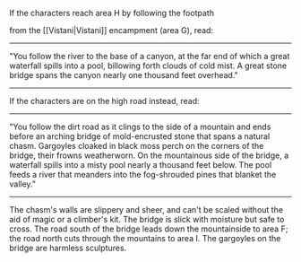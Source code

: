 If the characters reach area H by following the footpath

from the [[Vistani|Vistani]] encampment (area G), read:
________________________________________________

"You follow the river to the base of a canyon, at the far end of which a great waterfall spills into a pool, billowing forth clouds of cold mist. A great stone bridge spans the canyon nearly one thousand feet overhead."
________________________________________________

If the characters are on the high road instead, read:
________________________________________________

"You follow the dirt road as it clings to the side of a mountain and ends before an arching bridge of mold-encrusted stone that spans a natural chasm. Gargoyles cloaked in black moss perch on the corners of the bridge, their frowns weatherworn. On the mountainous side of the bridge, a waterfall spills into a misty pool nearly a thousand feet below. The pool feeds a river that meanders into the fog-shrouded pines that blanket the valley."
________________________________________________


The chasm's walls are slippery and sheer, and can't be scaled without the aid of magic or a climber's kit.
	The bridge is slick with moisture but safe to cross.
		The road south of the bridge leads down the mountainside to area F; the road north cuts through the mountains to area I.
	The gargoyles on the bridge are harmless sculptures.